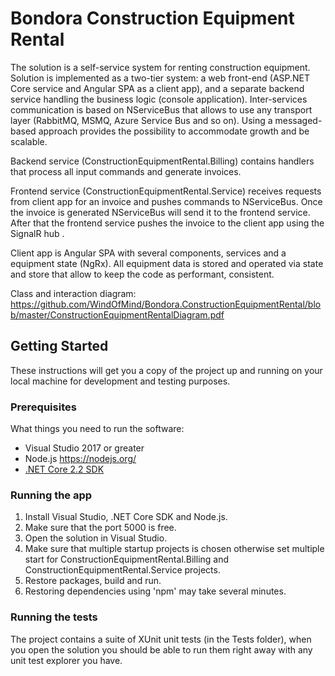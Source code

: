 # Bondora Construction Equipment Rental

The solution is a self-service system for renting construction equipment.
Solution is implemented as a two-tier system: a web front-end (ASP.NET Core service and Angular SPA as a client app), and a separate backend service handling the business logic (console application).
Inter-services communication is based on NServiceBus that allows to use any transport layer (RabbitMQ, MSMQ, Azure Service Bus and so on). Using a messaged-based approach provides the possibility to accommodate growth and be scalable.

Backend service (ConstructionEquipmentRental.Billing) contains handlers that process all input commands and generate invoices.

Frontend service (ConstructionEquipmentRental.Service) receives requests from client app for an invoice and pushes commands to NServiceBus. Once the invoice is generated NServiceBus will send it to the frontend service. After that the frontend service pushes the invoice to the client app using the SignalR hub .

Client app is Angular SPA with several components, services and a equipment state (NgRx). All equipment data is stored and operated via state and store that allow to keep the code as performant, consistent.

Class and interaction diagram: https://github.com/WindOfMind/Bondora.ConstructionEquipmentRental/blob/master/ConstructionEquipmentRentalDiagram.pdf

## Getting Started

These instructions will get you a copy of the project up and running on your local machine for development and testing purposes.

### Prerequisites

What things you need to run the software:

* Visual Studio 2017 or greater
* Node.js https://nodejs.org/
* [.NET Core 2.2 SDK](https://dotnet.microsoft.com/download/visual-studio-sdks)

### Running the app

1. Install Visual Studio, .NET Core SDK and Node.js.
2. Make sure that the port 5000 is free.
3. Open the solution in Visual Studio.
4. Make sure that multiple startup projects is chosen otherwise set multiple start for ConstructionEquipmentRental.Billing and ConstructionEquipmentRental.Service projects.
5. Restore packages, build and run. 
6. Restoring dependencies using 'npm' may take several minutes.

### Running the tests

The project contains a suite of XUnit unit tests (in the Tests folder), when you open the solution you should be able to run them right away with any unit test explorer you have.

